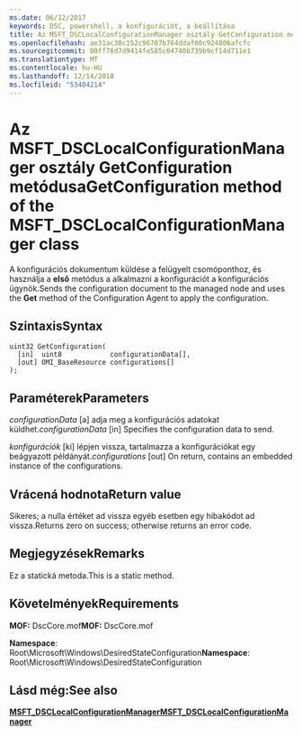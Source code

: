 ```yaml
---
ms.date: 06/12/2017
keywords: DSC, powershell, a konfigurációt, a beállítása
title: Az MSFT_DSCLocalConfigurationManager osztály GetConfiguration metódusa
ms.openlocfilehash: ae31ac30c152c96707b764ddaf00c924806afcfc
ms.sourcegitcommit: 00ff76d7d9414fe585c04740b739b9cf14d711e1
ms.translationtype: MT
ms.contentlocale: hu-HU
ms.lasthandoff: 12/14/2018
ms.locfileid: "53404214"
---
```

# <a name="getconfiguration-method-of-the-msftdsclocalconfigurationmanager-class"></a><span data-ttu-id="a7c92-103">Az MSFT_DSCLocalConfigurationManager osztály GetConfiguration metódusa</span><span class="sxs-lookup"><span data-stu-id="a7c92-103">GetConfiguration method of the MSFT_DSCLocalConfigurationManager class</span></span>

<span data-ttu-id="a7c92-104">A konfigurációs dokumentum küldése a felügyelt csomóponthoz, és használja a **első** metódus a alkalmazni a konfigurációt a konfigurációs ügynök.</span><span class="sxs-lookup"><span data-stu-id="a7c92-104">Sends the configuration document to the managed node and uses the **Get** method of the Configuration Agent to apply the configuration.</span></span>

## <a name="syntax"></a><span data-ttu-id="a7c92-105">Szintaxis</span><span class="sxs-lookup"><span data-stu-id="a7c92-105">Syntax</span></span>

```mof
uint32 GetConfiguration(
  [in]  uint8            configurationData[],
  [out] OMI_BaseResource configurations[]
);
```

## <a name="parameters"></a><span data-ttu-id="a7c92-106">Paraméterek</span><span class="sxs-lookup"><span data-stu-id="a7c92-106">Parameters</span></span>

<span data-ttu-id="a7c92-107">*configurationData* \[a\] adja meg a konfigurációs adatokat küldhet.</span><span class="sxs-lookup"><span data-stu-id="a7c92-107">*configurationData* \[in\] Specifies the configuration data to send.</span></span>

<span data-ttu-id="a7c92-108">*konfigurációk* \[ki\] lépjen vissza, tartalmazza a konfigurációkat egy beágyazott példányát.</span><span class="sxs-lookup"><span data-stu-id="a7c92-108">*configurations* \[out\] On return, contains an embedded instance of the configurations.</span></span>

## <a name="return-value"></a><span data-ttu-id="a7c92-109">Vrácená hodnota</span><span class="sxs-lookup"><span data-stu-id="a7c92-109">Return value</span></span>

<span data-ttu-id="a7c92-110">Sikeres; a nulla értéket ad vissza egyéb esetben egy hibakódot ad vissza.</span><span class="sxs-lookup"><span data-stu-id="a7c92-110">Returns zero on success; otherwise returns an error code.</span></span>

## <a name="remarks"></a><span data-ttu-id="a7c92-111">Megjegyzések</span><span class="sxs-lookup"><span data-stu-id="a7c92-111">Remarks</span></span>

<span data-ttu-id="a7c92-112">Ez a statická metoda.</span><span class="sxs-lookup"><span data-stu-id="a7c92-112">This is a static method.</span></span>

## <a name="requirements"></a><span data-ttu-id="a7c92-113">Követelmények</span><span class="sxs-lookup"><span data-stu-id="a7c92-113">Requirements</span></span>

<span data-ttu-id="a7c92-114">**MOF:** DscCore.mof</span><span class="sxs-lookup"><span data-stu-id="a7c92-114">**MOF:** DscCore.mof</span></span>

<span data-ttu-id="a7c92-115">**Namespace**: Root\Microsoft\Windows\DesiredStateConfiguration</span><span class="sxs-lookup"><span data-stu-id="a7c92-115">**Namespace**: Root\Microsoft\Windows\DesiredStateConfiguration</span></span>

## <a name="see-also"></a><span data-ttu-id="a7c92-116">Lásd még:</span><span class="sxs-lookup"><span data-stu-id="a7c92-116">See also</span></span>

[<span data-ttu-id="a7c92-117">**MSFT_DSCLocalConfigurationManager**</span><span class="sxs-lookup"><span data-stu-id="a7c92-117">**MSFT_DSCLocalConfigurationManager**</span></span>](msft-dsclocalconfigurationmanager.md)